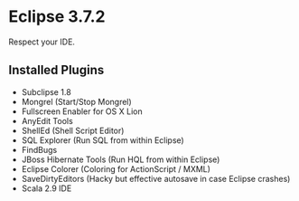 Eclipse 3.7.2
===

Respect your IDE.

Installed Plugins
---

* Subclipse 1.8
* Mongrel (Start/Stop Mongrel)
* Fullscreen Enabler for OS X Lion
* AnyEdit Tools
* ShellEd (Shell Script Editor)
* SQL Explorer (Run SQL from within Eclipse)
* FindBugs
* JBoss Hibernate Tools (Run HQL from within Eclipse)
* Eclipse Colorer (Coloring for ActionScript / MXML)
* SaveDirtyEditors (Hacky but effective autosave in case Eclipse crashes)
* Scala 2.9 IDE
